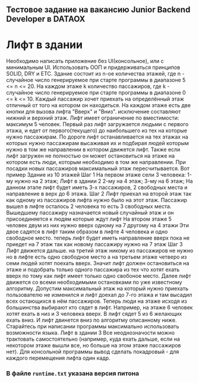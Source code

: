 ## Тестовое задание на вакансию Junior Backend Developer в DATAOX



# Лифт в здании


Необходимо написать приложение без UI(консольное), или с минимальным UI.
Использовать ООП и придерживаться принципов SOLID, DRY и ETC.
Здание состоит из n-ое количества этажей, где n - случайное число генерируемое
при старте программы в диапазоне 5 <= n <= 20.
На каждом этаже k количество пассажиров, где k - случайное число генерируемое
при старте программы в диапазоне 0 <= k <= 10.
Каждый пассажир хочет приехать на определённый этаж отличный от того на
котором он находиться.
На каждом этаже есть две кнопки для вызова лифта "Вверх" и "Вниз". исключение
составляют нижний и верхний этаж.
Лифт имеет ограничение по вместимости: максимум 5 человек.
Первый раз лифт загружается людьми с первого этажа, и едет от
первого(текущего) до наибольшего из тех на которые нужно пассажирам.
По дороге лифт останавливается на тех этажах на которых нужно пассажирам
высаживая их и подбирая людей которым нужно в том же направлении в котором
движется лифт.
Также если лифт загружен не полностью он может остановиться на этаже на
котором есть люди, которым необходимо в том же направлении.
При посадки новых пассажиров максимальный этаж пересчитывается.
Вот пример
Здание из 10 этажей
Шаг 1
На первом этаже сели 3 человека:
1-му нужно на 2 этаж;
Лифт в здании 2
2-му на 4 этаж;
3-му на 6 этаж;
На данном этапе лифт будет иметь 3-х пассажиров, 2 свободных места и
направление в верх до 6 этажа.
Шаг 2
Лифт приехал на второй этаж так как одному из пассажиров лифта нужно было на
этот этаж.
Пассажир вышел в лифте осталось 2 человека то есть 3 свободных места.
Вышедшему пассажиру назначается новый случайный этаж и он присоединяется к
людям которые ждут лифт
На втором этаже 5 человек двум из них нужно вверх одному на 7 другому на 4
этажи
Эти двое садятся в лифт таким образом в лифте 4 человека и одно свободное
место. теперь лифт будет иметь направление вверх пока не приедет на 7 этаж так
как новому пассажиру нужно на 7 этаж
Шаг 3
Лифт движется дальше. на третий этаж никому из пассажиров не нужно но в
лифте есть одно свободное место а на третьем этаже четверо из семи людей
хотят поехать вверх.
Значит лифт должен остановиться на этаже и подобрать только одного пассажира
из тех что хотят ехать вверх по тому как лифт имеет только одно свобоное место.
Далее лифт движется со всеми необходимыми остановками по уже известному
алгоритму.
Допустим максимальный этаж на который нужно приехать пользователю не
изменился и лифт доехал до 7-го этажа и там высадил всех остающихся в нём
пассажиров. Теперь люди на этаже исходя из большинства выбирают кто сядет в
лифт. Например, на этаже 6 человек хотят ехать в низ и 3 человека вверх. В лифт
сядет 5 из 6 желающих ехать вниз. И лифт двинется вниз по алгоритму
описанному ниже.
Старайтесь при написании программы максимально использовать возможности
языка.
Лифт в здании 3
Все неоднозначости можно трактовать самостоятельно (например, куда ехать
дальше, если на некотором этаже вышли все, но больше на этом этаже
пассажиров нет).
Для консольной программы вывод сделать покадровый - для каждого
перемещения лифта один кадр.


### В файле ``` runtime.txt ``` указана версия питона
